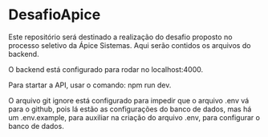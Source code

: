 # DesafioApice
Este repositório será destinado a realização do desafio proposto no processo seletivo da Ápice Sistemas. Aqui serão contidos os arquivos do backend.


O backend está configurado para rodar no localhost:4000.

Para startar a API, usar o comando: npm run dev.

O arquivo git ignore está configurado para impedir que o arquivo .env vá para o github, pois lá estão as configurações do banco de dados, mas há um .env.example, para auxiliar na criação do arquivo .env, para configurar o banco de dados.
